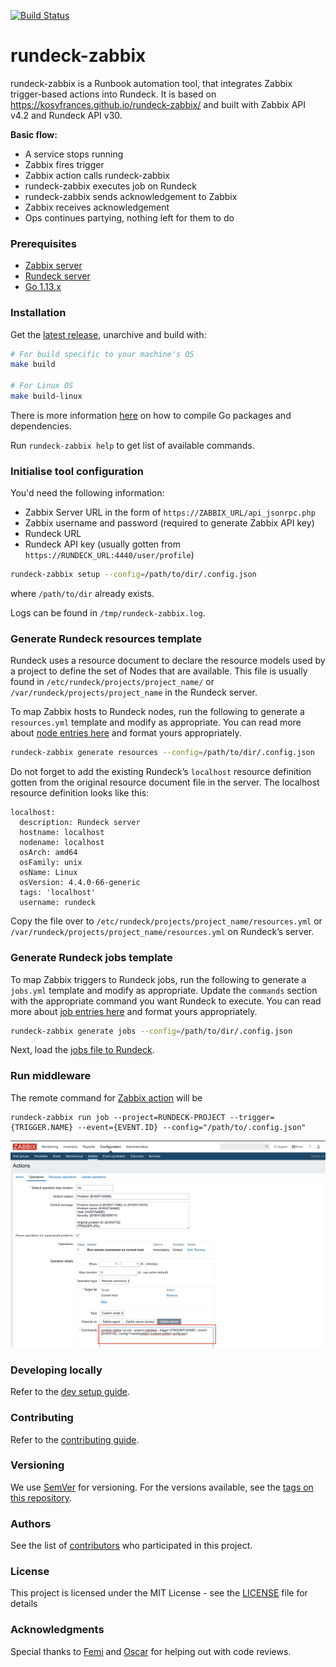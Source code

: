 [![Build Status](https://travis-ci.org/kosyfrances/rundeck-zabbix.svg?branch=master)](https://travis-ci.org/kosyfrances/rundeck-zabbix)

# rundeck-zabbix
rundeck-zabbix is a Runbook automation tool, that integrates Zabbix trigger-based actions into Rundeck. It is based on https://kosyfrances.github.io/rundeck-zabbix/ and built with Zabbix API v4.2 and Rundeck API v30.

**Basic flow:**

* A service stops running
* Zabbix fires trigger
* Zabbix action calls rundeck-zabbix
* rundeck-zabbix executes job on Rundeck
* rundeck-zabbix sends acknowledgement to Zabbix
* Zabbix receives acknowledgement
* Ops continues partying, nothing left for them to do

### Prerequisites
* [Zabbix server](https://www.zabbix.com/download)
* [Rundeck server](https://www.rundeck.com/open-source/download)
* [Go 1.13.x](https://golang.org/doc/install)

### Installation
Get the [latest release](https://github.com/kosyfrances/rundeck-zabbix/releases), unarchive and build with:
```bash
# For build specific to your machine's OS
make build

# For Linux OS
make build-linux
```

There is more information [here](https://golang.org/cmd/go/#hdr-Compile_packages_and_dependencies) on how to compile Go packages and dependencies.

Run `rundeck-zabbix help` to get list of available commands.

### Initialise tool configuration
You'd need the following information:
* Zabbix Server URL in the form of `https://ZABBIX_URL/api_jsonrpc.php`
* Zabbix username and password (required to generate Zabbix API key)
* Rundeck URL
* Rundeck API key (usually gotten from `https://RUNDECK_URL:4440/user/profile`)

```bash
rundeck-zabbix setup --config=/path/to/dir/.config.json
```
where `/path/to/dir` already exists.

Logs can be found in `/tmp/rundeck-zabbix.log`.

### Generate Rundeck resources template
Rundeck uses a resource document to declare the resource models used by a project to define the set of Nodes that are available. This file is usually found in `/etc/rundeck/projects/project_name/` or `/var/rundeck/projects/project_name` in the Rundeck server.

To map Zabbix hosts to Rundeck nodes, run the following to generate a `resources.yml` template and modify as appropriate. You can read more about [node entries here](https://docs.rundeck.com/docs/man5/resource-yaml.html) and format yours appropriately.

```bash
rundeck-zabbix generate resources --config=/path/to/dir/.config.json
```
Do not forget to add the existing Rundeck’s `localhost` resource definition gotten from the original resource document file in the server. The localhost resource definition looks like this:

```
localhost:
  description: Rundeck server
  hostname: localhost
  nodename: localhost
  osArch: amd64
  osFamily: unix
  osName: Linux
  osVersion: 4.4.0-66-generic
  tags: 'localhost'
  username: rundeck
```

Copy the file over to `/etc/rundeck/projects/project_name/resources.yml` or `/var/rundeck/projects/project_name/resources.yml` on Rundeck’s server.

### Generate Rundeck jobs template
To map Zabbix triggers to Rundeck jobs, run the following to generate a `jobs.yml` template and modify as appropriate. Update the `commands` section with the appropriate command you want Rundeck to execute. You can read more about [job entries here](https://docs.rundeck.com/docs/man5/job-yaml.html) and format yours appropriately.

```bash
rundeck-zabbix generate jobs --config=/path/to/dir/.config.json
```
Next, load the [jobs file to Rundeck](https://docs.rundeck.com/docs/man5/job-yaml.html#loading-and-unloading).

### Run middleware
The remote command for [Zabbix action](https://www.zabbix.com/documentation/4.2/manual/config/notifications/action/operation/remote_command) will be
```
rundeck-zabbix run job --project=RUNDECK-PROJECT --trigger={TRIGGER.NAME} --event={EVENT.ID} --config="/path/to/.config.json"
```

![Photo of Zabbix Action Page](/dev/assets/zabbix-action-page.png)

### Developing locally
Refer to the [dev setup guide](/dev/README.md).

### Contributing
Refer to the [contributing guide](/CONTRIBUTING.md).

### Versioning
We use [SemVer](https://semver.org/) for versioning. For the versions available, see the [tags on this repository](https://github.com/kosyfrances/rundeck-zabbix/tags).

### Authors
See the list of [contributors](https://github.com/kosyfrances/rundeck-zabbix/graphs/contributors) who participated in this project.

### License
This project is licensed under the MIT License - see the [LICENSE](/LICENSE) file for details

### Acknowledgments
Special thanks to [Femi](https://github.com/osule) and [Oscar](https://github.com/0sc) for helping out with code reviews.
